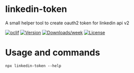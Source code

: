 # linkedin-token

A small helper tool to create oauth2 token for linkedin api v2

[![oclif](https://img.shields.io/badge/cli-oclif-brightgreen.svg)](https://oclif.io)
[![Version](https://img.shields.io/npm/v/linkedin-token.svg)](https://npmjs.org/package/linkedin-token)
[![Downloads/week](https://img.shields.io/npm/dw/linkedin-token.svg)](https://npmjs.org/package/linkedin-token)
[![License](https://img.shields.io/npm/l/linkedin-token.svg)](https://github.com/jroehl/linkedin-token/blob/master/package.json)

# Usage and commands

`npx linkedin-token --help`
